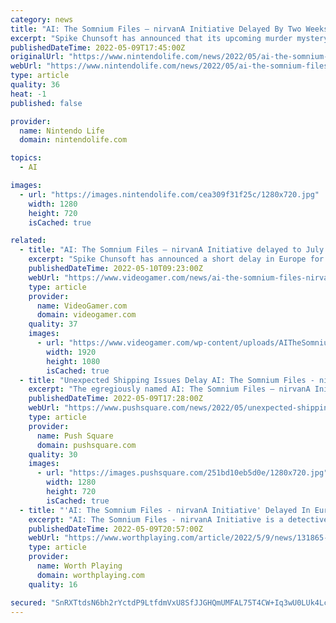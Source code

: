 ```yaml
---
category: news
title: "AI: The Somnium Files – nirvanA Initiative Delayed By Two Weeks In Europe"
excerpt: "Spike Chunsoft has announced that its upcoming murder mystery sequel, AI: The Somnium Files – nirvanA Initiative, has been delayed in Europe. The game was originally scheduled to release on June 24th alongside the North American release,"
publishedDateTime: 2022-05-09T17:45:00Z
originalUrl: "https://www.nintendolife.com/news/2022/05/ai-the-somnium-files-n-nirvana-initiative-delayed-by-two-weeks-in-europe"
webUrl: "https://www.nintendolife.com/news/2022/05/ai-the-somnium-files-n-nirvana-initiative-delayed-by-two-weeks-in-europe"
type: article
quality: 36
heat: -1
published: false

provider:
  name: Nintendo Life
  domain: nintendolife.com

topics:
  - AI

images:
  - url: "https://images.nintendolife.com/cea309f31f25c/1280x720.jpg"
    width: 1280
    height: 720
    isCached: true

related:
  - title: "AI: The Somnium Files – nirvanA Initiative delayed to July 8 in Europe"
    excerpt: "Spike Chunsoft has announced a short delay in Europe for adventure sequel AI: The Somnium Files – nirvanA Initiative."
    publishedDateTime: 2022-05-10T09:23:00Z
    webUrl: "https://www.videogamer.com/news/ai-the-somnium-files-nirvana-initiative-delayed-to-july-8-in-europe/"
    type: article
    provider:
      name: VideoGamer.com
      domain: videogamer.com
    quality: 37
    images:
      - url: "https://www.videogamer.com/wp-content/uploads/AITheSomniumFiles2_keyart.jpg"
        width: 1920
        height: 1080
        isCached: true
  - title: "Unexpected Shipping Issues Delay AI: The Somnium Files - nirvanA Initiative in Europe"
    excerpt: "The egregiously named AI: The Somnium Files – nirvanA Initiative (our spell checker did not like that one bit!) will launch later than expected on the PS4, and other platforms, in Europe. The sequel, which had been scheduled to launch on 24th June ..."
    publishedDateTime: 2022-05-09T17:28:00Z
    webUrl: "https://www.pushsquare.com/news/2022/05/unexpected-shipping-issues-delay-ai-the-somnium-files-nirvana-initiative-in-europe"
    type: article
    provider:
      name: Push Square
      domain: pushsquare.com
    quality: 30
    images:
      - url: "https://images.pushsquare.com/251bd10eb5d0e/1280x720.jpg"
        width: 1280
        height: 720
        isCached: true
  - title: "'AI: The Somnium Files - nirvanA Initiative' Delayed In Europe Until July"
    excerpt: "AI: The Somnium Files - nirvanA Initiative is a detective adventure by Zero Escape series Director/Scenario Writer Kotaro Uchikoshi."
    publishedDateTime: 2022-05-09T20:57:00Z
    webUrl: "https://www.worthplaying.com/article/2022/5/9/news/131865-ai-the-somnium-files-nirvana-initiative-delayed-in-europe-until-july/"
    type: article
    provider:
      name: Worth Playing
      domain: worthplaying.com
    quality: 16

secured: "SnRXTtdsN6bh2rYctdP9LtfdmVxU8SfJJGHQmUMFAL75T4CW+Iq3wU0LUk4LcSECQAmYmS2QbucdK9d/mWTQgZZiZPag3ufzqpAp4r6d7JyP9ELnCvMl/pzHVzjgDGHna5UBzs64i09QUyTnVto9EZMVQ0mlo6hNViC5YAVgAs1w+IIyCEmjmYKsnyAQvOS/QSO9Oxn8gNxHeQV+5Sej0MOesLjfse88sCovTJWmmFsbz9iOzDwzwD1+T+ap4ZSkokJdNq9fjl1e16tRKAWuDOYLy7II1JS3/9fiYKPDJ6BC7giS002oT1vL03+3Fb2I7BxdghgRK0hBDN7NMz/4taGrnREh2RTuiyi9xxLapVA=;gto4VDVInREOccKZlUoOEA=="
---
```



